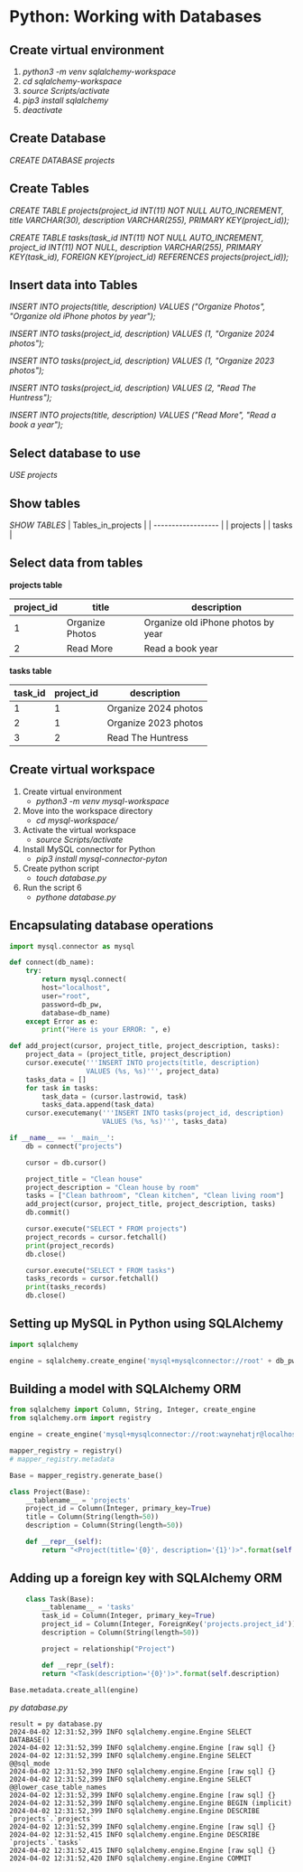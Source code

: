 # Python: Working with Databases

## Create virtual environment
1. *python3 -m venv sqlalchemy-workspace*
2. *cd sqlalchemy-workspace*
3. *source Scripts/activate*
4. *pip3 install sqlalchemy*
5. *deactivate*

## Create Database
*CREATE DATABASE projects*

## Create Tables
*CREATE TABLE projects(project_id INT(11) NOT NULL AUTO_INCREMENT, title VARCHAR(30), description VARCHAR(255), PRIMARY KEY(project_id));*

*CREATE TABLE tasks(task_id INT(11) NOT NULL AUTO_INCREMENT, project_id INT(11) NOT NULL, description VARCHAR(255), PRIMARY KEY(task_id), FOREIGN KEY(project_id) REFERENCES projects(project_id));*

## Insert data into Tables
*INSERT INTO projects(title, description) VALUES ("Organize Photos", "Organize old iPhone photos by year");*

*INSERT INTO tasks(project_id, description) VALUES (1, "Organize 2024 photos");*

*INSERT INTO tasks(project_id, description) VALUES (1, "Organize 2023 photos");*

*INSERT INTO tasks(project_id, description) VALUES (2, "Read The Huntress");*

*INSERT INTO projects(title, description) VALUES ("Read More", "Read a book a year");*

## Select database to use
*USE projects*

## Show tables
*SHOW TABLES*
| Tables_in_projects |
| ------------------ |
| projects           |
| tasks              |

## Select data from tables
**projects table**

| project_id | title      | description                        |
| ---------- | ---------- | ---------------------------------- |
|  1 | Organize Photos    | Organize old iPhone photos by year |
|  2 | Read More          | Read a book year                   |

**tasks table**

| task_id | project_id | description          |
| ------- | ---------- | -------------------- |
|       1 |          1 | Organize 2024 photos |
|       2 |          1 | Organize 2023 photos |
|       3 |          2 | Read The Huntress    |

## Create virtual workspace
1. Create virtual environment
    * *python3 -m venv mysql-workspace*
2. Move into the workspace directory
    * *cd mysql-workspace/*
3. Activate the virtual workspace
    * *source Scripts/activate*
4. Install MySQL connector for Python
    * *pip3 install mysql-connector-pyton*
5. Create python script
    * *touch database.py*
6. Run the script 6
    * *pythone database.py*

## Encapsulating database operations
```python
import mysql.connector as mysql

def connect(db_name):
    try:
        return mysql.connect(
        host="localhost",
        user="root",
        password=db_pw,
        database=db_name)
    except Error as e:
        print("Here is your ERROR: ", e)

def add_project(cursor, project_title, project_description, tasks):
    project_data = (project_title, project_description)
    cursor.execute('''INSERT INTO projects(title, description)
                   VALUES (%s, %s)''', project_data)
    tasks_data = []
    for task in tasks:
        task_data = (cursor.lastrowid, task)
        tasks_data.append(task_data)
    cursor.executemany('''INSERT INTO tasks(project_id, description)
                       VALUES (%s, %s)''', tasks_data)

if __name__ == '__main__':
    db = connect("projects")

    cursor = db.cursor()

    project_title = "Clean house"
    project_description = "Clean house by room"
    tasks = ["Clean bathroom", "Clean kitchen", "Clean living room"]
    add_project(cursor, project_title, project_description, tasks)
    db.commit()

    cursor.execute("SELECT * FROM projects")
    project_records = cursor.fetchall()
    print(project_records)
    db.close()

    cursor.execute("SELECT * FROM tasks")
    tasks_records = cursor.fetchall()
    print(tasks_records)
    db.close()

```
## Setting up MySQL in Python using SQLAlchemy
```python
import sqlalchemy

engine = sqlalchemy.create_engine('mysql+mysqlconnector://root' + db_pw +'@localhost:3306/projects', echo=True)
```

## Building a model with SQLAlchemy ORM
```python
from sqlalchemy import Column, String, Integer, create_engine
from sqlalchemy.orm import registry

engine = create_engine('mysql+mysqlconnector://root:waynehatjr@localhost:3306/projects', echo=True)

mapper_registry = registry()
# mapper_registry.metadata

Base = mapper_registry.generate_base()

class Project(Base):
    __tablename__ = 'projects'
    project_id = Column(Integer, primary_key=True)
    title = Column(String(length=50))
    description = Column(String(length=50))

    def __repr__(self):
        return "<Project(title='{0}', description='{1}')>".format(self.title, self.description)
```
## Adding up a foreign key with SQLAlchemy ORM
```python
    class Task(Base):
        __tablename__ = 'tasks'
        task_id = Column(Integer, primary_key=True)
        project_id = Column(Integer, ForeignKey('projects.project_id'))
        description = Column(String(length=50))

        project = relationship("Project")

        def __repr_(self):
        return "<Task(description='{0}')>".format(self.description)
        
Base.metadata.create_all(engine)
```
*py database.py*

```
result = py database.py 
2024-04-02 12:31:52,399 INFO sqlalchemy.engine.Engine SELECT DATABASE()
2024-04-02 12:31:52,399 INFO sqlalchemy.engine.Engine [raw sql] {}
2024-04-02 12:31:52,399 INFO sqlalchemy.engine.Engine SELECT @@sql_mode
2024-04-02 12:31:52,399 INFO sqlalchemy.engine.Engine [raw sql] {}
2024-04-02 12:31:52,399 INFO sqlalchemy.engine.Engine SELECT @@lower_case_table_names
2024-04-02 12:31:52,399 INFO sqlalchemy.engine.Engine [raw sql] {}
2024-04-02 12:31:52,399 INFO sqlalchemy.engine.Engine BEGIN (implicit)        
2024-04-02 12:31:52,399 INFO sqlalchemy.engine.Engine DESCRIBE `projects`.`projects`
2024-04-02 12:31:52,399 INFO sqlalchemy.engine.Engine [raw sql] {}
2024-04-02 12:31:52,415 INFO sqlalchemy.engine.Engine DESCRIBE `projects`.`tasks`
2024-04-02 12:31:52,415 INFO sqlalchemy.engine.Engine [raw sql] {}
2024-04-02 12:31:52,420 INFO sqlalchemy.engine.Engine COMMIT
```